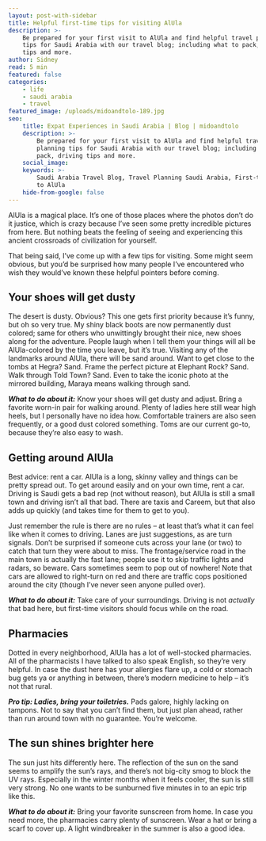 ```yaml
---
layout: post-with-sidebar
title: Helpful first-time tips for visiting AlUla
description: >-
    Be prepared for your first visit to AlUla and find helpful travel planning
    tips for Saudi Arabia with our travel blog; including what to pack, driving
    tips and more.
author: Sidney
read: 5 min
featured: false
categories:
    - life
    - saudi arabia
    - travel
featured_image: /uploads/midoandtolo-189.jpg
seo:
    title: Expat Experiences in Saudi Arabia | Blog | midoandtolo
    description: >-
        Be prepared for your first visit to AlUla and find helpful travel
        planning tips for Saudi Arabia with our travel blog; including what to
        pack, driving tips and more.
    social_image:
    keywords: >-
        Saudi Arabia Travel Blog, Travel Planning Saudi Arabia, First-time Visit
        to AlUla
    hide-from-google: false
---
```

AlUla is a magical place. It’s one of those places where the photos don’t do it justice, which is crazy because I’ve seen some pretty incredible pictures from here. But nothing beats the feeling of seeing and experiencing this ancient crossroads of civilization for yourself.

That being said, I’ve come up with a few tips for visiting. Some might seem obvious, but you’d be surprised how many people I’ve encountered who wish they would’ve known these helpful pointers before coming.

## Your shoes will get dusty

The desert is dusty. Obvious? This one gets first priority because it’s funny, but oh so very true. My shiny black boots are now permanently dust colored; same for others who unwittingly brought their nice, new shoes along for the adventure. People laugh when I tell them your things will all be AlUla-colored by the time you leave, but it’s true. Visiting any of the landmarks around AlUla, there will be sand around. Want to get close to the tombs at Hegra? Sand. Frame the perfect picture at Elephant Rock? Sand. Walk through Told Town? Sand. Even to take the iconic photo at the mirrored building, Maraya means walking through sand.

***What to do about it:*** Know your shoes will get dusty and adjust. Bring a favorite worn-in pair for walking around. Plenty of ladies here still wear high heels, but I personally have no idea how. Comfortable trainers are also seen frequently, or a good dust colored something. Toms are our current go-to, because they’re also easy to wash.

## Getting around AlUla

Best advice: rent a car. AlUla is a long, skinny valley and things can be pretty spread out. To get around easily and on your own time, rent a car. Driving is Saudi gets a bad rep (not without reason), but AlUla is still a small town and driving isn’t all that bad. There are taxis and Careem, but that also adds up quickly (and takes time for them to get to you).

Just remember the rule is there are no rules – at least that’s what it can feel like when it comes to driving. Lanes are just suggestions, as are turn signals. Don’t be surprised if someone cuts across your lane (or two) to catch that turn they were about to miss. The frontage/service road in the main town is actually the fast lane; people use it to skip traffic lights and radars, so beware. Cars sometimes seem to pop out of nowhere! Note that cars are allowed to right-turn on red and there are traffic cops positioned around the city (though I’ve never seen anyone pulled over).

***What to do about it:*** Take care of your surroundings. Driving is not *actually* that bad here, but first-time visitors should focus while on the road.

## Pharmacies

Dotted in every neighborhood, AlUla has a lot of well-stocked pharmacies. All of the pharmacists I have talked to also speak English, so they’re very helpful. In case the dust here has your allergies flare up, a cold or stomach bug gets ya or anything in between, there’s modern medicine to help – it’s not that rural.

***Pro tip: Ladies, bring your toiletries.*** Pads galore, highly lacking on tampons. Not to say that you can’t find them, but just plan ahead, rather than run around town with no guarantee. You’re welcome.

## The sun shines brighter here

The sun just hits differently here. The reflection of the sun on the sand seems to amplify the sun’s rays, and there’s not big-city smog to block the UV rays. Especially in the winter months when it feels cooler, the sun is still very strong. No one wants to be sunburned five minutes in to an epic trip like this.

***What to do about it:***  Bring your favorite sunscreen from home. In case you need more, the pharmacies carry plenty of sunscreen. Wear a hat or bring a scarf to cover up. A light windbreaker in the summer is also a good idea.

&nbsp;